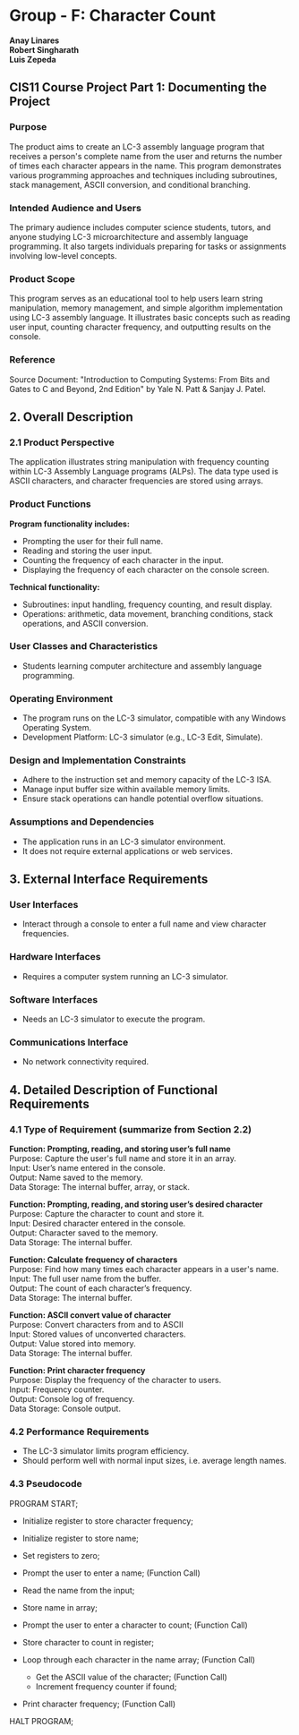 # Group - F: Character Count

**Anay Linares**  
**Robert Singharath**  
**Luis Zepeda**

## CIS11 Course Project Part 1: Documenting the Project

### Purpose

The product aims to create an LC-3 assembly language program that receives a person's complete name from the user and returns the number of times each character appears in the name. This program demonstrates various programming approaches and techniques including subroutines, stack management, ASCII conversion, and conditional branching.

### Intended Audience and Users

The primary audience includes computer science students, tutors, and anyone studying LC-3 microarchitecture and assembly language programming. It also targets individuals preparing for tasks or assignments involving low-level concepts.

### Product Scope

This program serves as an educational tool to help users learn string manipulation, memory management, and simple algorithm implementation using LC-3 assembly language. It illustrates basic concepts such as reading user input, counting character frequency, and outputting results on the console.

### Reference

Source Document: "Introduction to Computing Systems: From Bits and Gates to C and Beyond, 2nd Edition" by Yale N. Patt & Sanjay J. Patel.

## 2. Overall Description

### 2.1 Product Perspective

The application illustrates string manipulation with frequency counting within LC-3 Assembly Language programs (ALPs). The data type used is ASCII characters, and character frequencies are stored using arrays.

### Product Functions

**Program functionality includes:**

- Prompting the user for their full name.
- Reading and storing the user input.
- Counting the frequency of each character in the input.
- Displaying the frequency of each character on the console screen.

**Technical functionality:**

- Subroutines: input handling, frequency counting, and result display.
- Operations: arithmetic, data movement, branching conditions, stack operations, and ASCII conversion.

### User Classes and Characteristics

- Students learning computer architecture and assembly language programming.

### Operating Environment

- The program runs on the LC-3 simulator, compatible with any Windows Operating System.
- Development Platform: LC-3 simulator (e.g., LC-3 Edit, Simulate).

### Design and Implementation Constraints

- Adhere to the instruction set and memory capacity of the LC-3 ISA.
- Manage input buffer size within available memory limits.
- Ensure stack operations can handle potential overflow situations.

### Assumptions and Dependencies

- The application runs in an LC-3 simulator environment.
- It does not require external applications or web services.

## 3. External Interface Requirements

### User Interfaces

- Interact through a console to enter a full name and view character frequencies.

### Hardware Interfaces

- Requires a computer system running an LC-3 simulator.

### Software Interfaces

- Needs an LC-3 simulator to execute the program.

### Communications Interface

- No network connectivity required.

## 4. Detailed Description of Functional Requirements

### 4.1 Type of Requirement (summarize from Section 2.2)

**Function: Prompting, reading, and storing user’s full name**  
Purpose: Capture the user's full name and store it in an array.  
Input: User’s name entered in the console.  
Output: Name saved to the memory.  
Data Storage: The internal buffer, array, or stack.

**Function: Prompting, reading, and storing user’s desired character**  
Purpose: Capture the character to count and store it.  
Input: Desired character entered in the console.  
Output: Character saved to the memory.  
Data Storage: The internal buffer.

**Function: Calculate frequency of characters**  
Purpose: Find how many times each character appears in a user's name.  
Input: The full user name from the buffer.  
Output: The count of each character’s frequency.  
Data Storage: The internal buffer.

**Function: ASCII convert value of character**  
Purpose: Convert characters from and to ASCII  
Input: Stored values of unconverted characters.  
Output: Value stored into memory.  
Data Storage: The internal buffer.

**Function: Print character frequency**  
Purpose: Display the frequency of the character to users.  
Input: Frequency counter.  
Output: Console log of frequency.  
Data Storage: Console output.

### 4.2 Performance Requirements

- The LC-3 simulator limits program efficiency.
- Should perform well with normal input sizes, i.e. average length names.

### 4.3 Pseudocode

PROGRAM START;

- Initialize register to store character frequency;
- Initialize register to store name;
- Set registers to zero;

- Prompt the user to enter a name; (Function Call)
- Read the name from the input;
- Store name in array;

- Prompt the user to enter a character to count; (Function Call)
- Store character to count in register;

- Loop through each character in the name array; (Function Call)

  - Get the ASCII value of the character; (Function Call)
  - Increment frequency counter if found;

- Print character frequency; (Function Call)

HALT PROGRAM;
